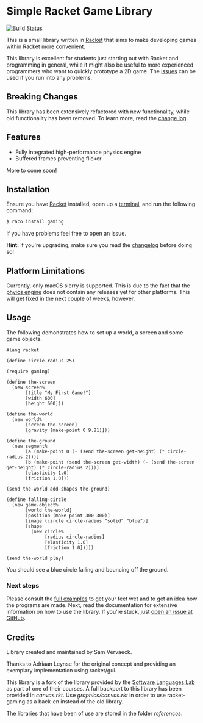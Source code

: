 Simple Racket Game Library
==========================

[![Build Status](https://travis-ci.org/samvv/racket-gaming.svg?branch=master)](https://travis-ci.org/samvv/racket-gaming)

This is a small library written in [Racket](https://racket-lang.org) that aims to make developing
games within Racket more convenient.

This library is excellent for students just starting out with Racket and
programming in general, while it might also be useful to more experienced
programmers who want to quickly prototype a 2D game. The
[issues](https://github.com/samvv/racket-gaming/labels/question) can be used if
you run into any problems.

## Breaking Changes

This library has been extensively refactored with new functionality, while old
functionality has been removed. To learn more, read the [change
log](https://github.com/samvv/racket-gaming/tree/master/CHANGELOG.md).

## Features ##

 - Fully integrated high-performance physics engine
 - Buffered frames preventing flicker

More to come soon!

## Installation

Ensure you have [Racket](https://racket-lang.org) installed, open up a
[terminal](https://help.ubuntu.com/community/UsingTheTerminal), and run the
following command:

```bash
$ raco install gaming
```

If you have problems feel free to open an issue.

**Hint:** if you're upgrading, make sure you read the
[changelog](https://github.com/samvv/racket-gaming/tree/master/CHANGELOG.md)
before doing so!

## Platform Limitations

Currently, only macOS sierry is supported. This is due to the fact that the
[phyics engine](https://github.com/samvv/ramunk)
does not contain any releases yet for other platforms. This will get fixed in
the next couple of weeks, however.

## Usage

The following demonstrates how to set up a world, a screen and some game objects.

```racket
#lang racket

(define circle-radius 25)

(require gaming)

(define the-screen
  (new screen%
       [title "My First Game!"]
       [width 600]
       [height 600]))

(define the-world 
  (new world% 
       [screen the-screen]
       [gravity (make-point 0 9.81)]))

(define the-ground
  (new segment%
       [a (make-point 0 (- (send the-screen get-height) (* circle-radius 2)))]
       [b (make-point (send the-screen get-width) (- (send the-screen get-height) (* circle-radius 2)))]
       [elasticity 1.0]
       [friction 1.0]))

(send the-world add-shapes the-ground)

(define falling-circle
  (new game-object%
       [world the-world]
       [position (make-point 300 300)]
       [image (circle circle-radius "solid" "blue")]
       [shape
         (new circle%
              [radius circle-radius]
              [elasticity 1.0]
              [friction 1.0])]))

(send the-world play)
```

You should see a blue circle falling and bouncing off the ground.

### Next steps

Please consult the
[full examples](https://github.com/samvv/racket-gaming/tree/master/examples) to get
your feet wet and to get an idea how the programs are made. Next, read
the documentation for extensive information on how to use the library. If you're stuck,
just [open an issue at GitHub](https://github.com/samvv/racket-gaming/issues/new).

## Credits

Library created and maintained by Sam Vervaeck.

Thanks to Adriaan Leynse for the original concept and
providing an exemplary implementation using racket/gui.

This library is a fork of the library provided by the
[Software Languages Lab](http://soft.vub.ac.be/soft/edu/teaching) as
part of one of their courses. A full backport to this library
has been provided in *canvas.rkt*. Use *graphics/canvas.rkt*  in
order to use racket-gaming as a back-en instead of the old library.
 
The libraries that have been of use are stored in the folder *references*.
